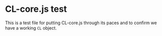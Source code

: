 
# CL-core.js test

This is a test file for putting CL-core.js through its paces and 
to confirm we have a working `CL` object.


<style>
#status {
    font-size: 1em;
}
</style>
<code><pre id="status"></pre></code>

<!-- START: test sequence for CL-feeds.js -->

<script src="CL-core.js"></script>
<script>

(function (document, window) {
"use strict";
let cl = Object.assign({}, window.CL),
    status = document.getElementById("status");

function println(...s) {
    s.forEach(function(s) {
        console.log(s);
        status.append(s + "\n");
    });
}

/*
 * Run the following test sequences
 */
println("Testing pipeline()");
let func_cnt = 0;
    
function hello_one(data, err) {
    let self = this;
    if (err !== "") {
        println("FAILED hello_one: " + err);
        return;
    }
    if (data.one === undefined || data.one !== 1) {
        println('FAILED expected {"one": 1}', JSON.stringify(data));
        return;
    }
    func_cnt++;
    self.nextCallbackFn({"two": 2}, err);
}

function hello_two(data,err) {
    let self = this;
    if (err !== "") {
        println("FAILED hello_two: " + err);
        return;
    }
    if (data.two === undefined || data.two !== 2) {
        println('FAILED expected {"two": 2}', JSON.stringify(data));
        return;
    }
    func_cnt++;
    self.nextCallbackFn({"three": 3}, err);
}

cl.pipeline({"one":1}, "", hello_one, hello_two);
if (func_cnt !== 2) {
    println("FAILED expected func_cnt of 2", func_cnt);
    return;
}
println("Testing pipeline(), OK");

println("\nRunning tests in a pipeline\n");

function testAttributes(tests, err) {
    let self = this;
    if (err !== "") {
        println("FAILED: error", err, tests);
        return;
    }
    tests.count++;
    println("Testing attribute handling");
    if (cl._attributes !== undefined) {
        println("WARNING: expected cl._attributes to be undefined", typeof cl._attributes, cl._attributes);
        tests.warnings++;
    }
    cl.setAttribute("helloworld", { "one": 1, "two": 2});
    if (cl._attributes === undefined) {
        println("ERROR: expected cl._attributes to exist", typeof cl._attributes);
        tests.errors++;
        self.nextCallbackFn(tests, err);
        return;
    }
    if (cl.hasAttribute("helloworld") == false) {
        println("Expected cl. attributes to have a 'helloworld' attribute");
        tests.errors++;
        self.nextCallbackFn(tests, err);
        return;
    }
    let helloworld = cl.getAttribute("helloworld");
    if (helloworld === undefined) {
        println("Expected cl.getAttribute('helloworld') to return object.")
        tests.errors++;
        self.nextCallbackFn(tests, err);
        return;
    }
    if (helloworld.one === undefined || helloworld.one !== 1) {
        console.log("Expected helloworld to have a one attribute holding 1.", helloworld);
        tests.errors++;
        self.nextCallbackFn(tests, err);
        return;
    }
    tests.success++;
    println("Testing attribute handling, OK");
    self.nextCallbackFn(tests, err);
}


function testHttpGet(tests, err) {
    let self = this;
    if (err !== "") {
        println("FAILED: error", err, tests);
        return;
    }
    tests.count++;
    println("Testing httpGet()");
    cl.BaseURL = "https://feeds.library.caltech.edu";
    cl.httpGet("/recent/book.json", "application/json", function(data, err) {
        if (err !== "") {
            println("FAILED with err", err);
            tests.errors++;
            self.nextCallbackFn(tests, "");
            return;
        }
        if (data.length !== 25) {
            println("WARNINGS expected 25 books", data.length);
            tests.warnings++;
        } else {
            tests.success++;
            println("Testing httpGet(), OK");
        }
        self.nextCallbackFn(tests, "");
    });
}

function testSummary(tests, err) {
    let self = this;
    if (err !== "") {
        println("FAILED: error", err, tests);
        return;
    }
    println("\nFailures: " + tests.errors);
    println("Warnings: " + tests.warnings);
    println("Successful: " + tests.success + "/" + tests.count);
}

/* Run the rest of the tests in a pipeline */
let tests = {
        "success": 0,
        "warnings": 0,
        "errors": 0,
        "count": 0
    };
cl.pipeline(tests, "", 
    testHttpGet, 
    testAttributes,
    testSummary);
}(document, window));

</script>

<!--   END: test sequence for CL-feeds.js -->
